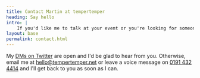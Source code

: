 ```yaml
---
title: Contact Martin at tempertemper
heading: Say hello
intro: |
    If you'd like me to talk at your event or you're looking for someone to help with the design and build of your website, say hello!
layout: base
permalink: contact.html
---
```


My [DMs on Twitter](https://twitter.com/tempertemper) are open and I'd be glad to hear from you. Otherwise, email me at [hello@tempertemper.net](mailto:hello@tempertemper.net) or leave a voice message on [0191 432 4414](tel:00441914324414) and I'll get back to you as soon as I can.
